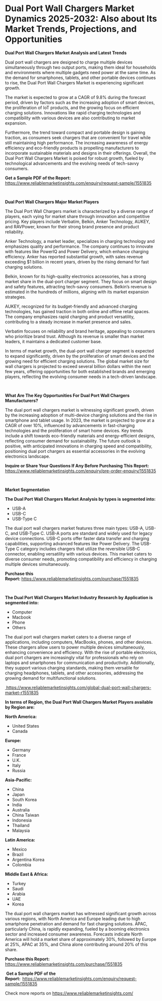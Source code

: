 <p><h1>Dual Port Wall Chargers Market Dynamics 2025-2032: Also about Its Market Trends, Projections, and Opportunities</h1></p><p><strong>Dual Port Wall Chargers Market Analysis and Latest Trends</strong></p>
<p><p>Dual port wall chargers are designed to charge multiple devices simultaneously through two output ports, making them ideal for households and environments where multiple gadgets need power at the same time. As the demand for smartphones, tablets, and other portable devices continues to rise, the Dual Port Wall Chargers Market is experiencing significant growth. </p><p>The market is expected to grow at a CAGR of 9.8% during the forecast period, driven by factors such as the increasing adoption of smart devices, the proliferation of IoT products, and the growing focus on efficient charging solutions. Innovations like rapid charging technologies and compatibility with various devices are also contributing to market expansion. </p><p>Furthermore, the trend toward compact and portable design is gaining traction, as consumers seek chargers that are convenient for travel while still maintaining high performance. The increasing awareness of energy efficiency and eco-friendly products is propelling manufacturers to incorporate sustainable materials and designs in their offerings. Overall, the Dual Port Wall Chargers Market is poised for robust growth, fueled by technological advancements and the evolving needs of tech-savvy consumers.</p></p>
<p><strong>Get a Sample PDF of the Report:&nbsp;</strong> <a href="https://www.reliablemarketinsights.com/enquiry/request-sample/1551835?utm_campaign=2131&utm_medium=2&utm_source=Github&utm_content=ia&utm_term=09022025&utm_id=dual-port-wall-chargers">https://www.reliablemarketinsights.com/enquiry/request-sample/1551835</a></p>
<p>&nbsp;</p>
<p><strong>Dual Port Wall Chargers Major Market Players</strong></p>
<p><p>The Dual Port Wall Chargers market is characterized by a diverse range of players, each vying for market share through innovation and competitive pricing. Key players include Verbatim, Belkin, Anker Technology, AUKEY, and RAVPower, known for their strong brand presence and product reliability.</p><p>Anker Technology, a market leader, specializes in charging technology and emphasizes quality and performance. The company continues to innovate with features like PowerIQ and Power Delivery, which enhance charging efficiency. Anker has reported substantial growth, with sales revenue exceeding $1 billion in recent years, driven by the rising demand for fast charging solutions.</p><p>Belkin, known for its high-quality electronics accessories, has a strong market share in the dual-port charger segment. They focus on smart design and safety features, attracting tech-savvy consumers. Belkin’s revenue is estimated in the hundreds of millions, aligning with its market expansion strategies.</p><p>AUKEY, recognized for its budget-friendly and advanced charging technologies, has gained traction in both online and offline retail spaces. The company emphasizes rapid charging and product versatility, contributing to a steady increase in market presence and sales.</p><p>Verbatim focuses on reliability and brand heritage, appealing to consumers who prioritize brand trust. Although its revenue is smaller than market leaders, it maintains a dedicated customer base.</p><p>In terms of market growth, the dual-port wall charger segment is expected to expand significantly, driven by the proliferation of smart devices and the growing need for efficient charging solutions. The global market size for wall chargers is projected to exceed several billion dollars within the next few years, offering opportunities for both established brands and emerging players, reflecting the evolving consumer needs in a tech-driven landscape.</p></p>
<p>&nbsp;</p>
<p><strong>What Are The Key Opportunities For Dual Port Wall Chargers Manufacturers?</strong></p>
<p><p>The dual port wall chargers market is witnessing significant growth, driven by the increasing adoption of multi-device charging solutions and the rise in smartphone and tablet usage. In 2023, the market is projected to grow at a CAGR of over 10%, influenced by advancements in fast-charging technologies and the proliferation of smart home devices. Key trends include a shift towards eco-friendly materials and energy-efficient designs, reflecting consumer demand for sustainability. The future outlook is positive, with anticipated innovations in charging speed and compatibility, positioning dual port chargers as essential accessories in the evolving electronics landscape.</p></p>
<p><strong>Inquire or Share Your Questions If Any Before Purchasing This Report:</strong> <a href="https://www.reliablemarketinsights.com/enquiry/pre-order-enquiry/1551835?utm_campaign=2131&utm_medium=2&utm_source=Github&utm_content=ia&utm_term=09022025&utm_id=dual-port-wall-chargers">https://www.reliablemarketinsights.com/enquiry/pre-order-enquiry/1551835</a></p>
<p>&nbsp;</p>
<p><strong>Market Segmentation</strong></p>
<p><strong>The Dual Port Wall Chargers Market Analysis by types is segmented into:</strong></p>
<p><ul><li>USB-A</li><li>USB-C</li><li>USB-Type C</li></ul></p>
<p><p>The dual port wall chargers market features three main types: USB-A, USB-C, and USB-Type C. USB-A ports are standard and widely used for legacy device connections. USB-C ports offer faster data transfer and charging capabilities, supporting advanced features like Power Delivery. The USB-Type C category includes chargers that utilize the reversible USB-C connector, enabling versatility with various devices. This market caters to diverse consumer needs, promoting compatibility and efficiency in charging multiple devices simultaneously.</p></p>
<p><strong>Purchase this Report:&nbsp;</strong><a href="https://www.reliablemarketinsights.com/purchase/1551835?utm_campaign=2131&utm_medium=2&utm_source=Github&utm_content=ia&utm_term=09022025&utm_id=dual-port-wall-chargers">https://www.reliablemarketinsights.com/purchase/1551835</a></p>
<p>&nbsp;</p>
<p><strong>The Dual Port Wall Chargers Market Industry Research by Application is segmented into:</strong></p>
<p><ul><li>Computer</li><li>Macbook</li><li>Phone</li><li>Others</li></ul></p>
<p><p>The dual port wall chargers market caters to a diverse range of applications, including computers, MacBooks, phones, and other devices. These chargers allow users to power multiple devices simultaneously, enhancing convenience and efficiency. With the rise of portable electronics, dual port chargers are increasingly vital for professionals who rely on laptops and smartphones for communication and productivity. Additionally, they support various charging standards, making them versatile for charging headphones, tablets, and other accessories, addressing the growing demand for multifunctional solutions.</p></p>
<p><a href="https://www.reliablemarketinsights.com/global-dual-port-wall-chargers-market-r1551835?utm_campaign=2131&utm_medium=2&utm_source=Github&utm_content=ia&utm_term=09022025&utm_id=dual-port-wall-chargers">&nbsp;https://www.reliablemarketinsights.com/global-dual-port-wall-chargers-market-r1551835</a></p>
<p><strong>In terms of Region, the Dual Port Wall Chargers Market Players available by Region are:</strong></p>
<p>
    <p> <strong> North America: </strong>
        <ul>
            <li>United States</li>
            <li>Canada</li>
        </ul>
        </p> 
    <p> <strong> Europe: </strong>
        <ul>
            <li>Germany</li>
            <li>France</li>
            <li>U.K.</li>
            <li>Italy</li>
            <li>Russia</li>
        </ul>
        </p> 
    <p> <strong> Asia-Pacific: </strong>
        <ul>
            <li>China</li>
            <li>Japan</li>
            <li>South Korea</li>
            <li>India</li>
            <li>Australia</li>
            <li>China Taiwan</li>
            <li>Indonesia</li>
            <li>Thailand</li>
            <li>Malaysia</li>
        </ul>
        </p> 
    <p> <strong> Latin America: </strong>
        <ul>
            <li>Mexico</li>
            <li>Brazil</li>
            <li>Argentina Korea</li>
            <li>Colombia</li>
        </ul>
        </p> 
    <p> <strong> Middle East & Africa: </strong>
        <ul>
            <li>Turkey</li>
            <li>Saudi</li>
            <li>Arabia</li>
            <li>UAE</li>
            <li>Korea</li>
        </ul>
    </p>
    </p>
<p><p>The dual port wall chargers market has witnessed significant growth across various regions, with North America and Europe leading due to high smartphone penetration and demand for fast charging solutions. APAC, particularly China, is rapidly expanding, fueled by a booming electronics sector and increased consumer awareness. Forecasts indicate North America will hold a market share of approximately 30%, followed by Europe at 25%, APAC at 35%, and China alone contributing around 20% of this share.</p></p>
<p><strong>Purchase this Report: </strong><a href="https://www.reliablemarketinsights.com/purchase/1551835?utm_campaign=2131&utm_medium=2&utm_source=Github&utm_content=ia&utm_term=09022025&utm_id=dual-port-wall-chargers">https://www.reliablemarketinsights.com/purchase/1551835</a></p>
<p>&nbsp;<strong>Get a Sample PDF of the Report:&nbsp;&nbsp;</strong><a href="https://www.reliablemarketinsights.com/enquiry/request-sample/1551835?utm_campaign=2131&utm_medium=2&utm_source=Github&utm_content=ia&utm_term=09022025&utm_id=dual-port-wall-chargers">https://www.reliablemarketinsights.com/enquiry/request-sample/1551835</a></p>
<p><strong></strong></p>
<p>Check more reports on <a href="https://www.reliablemarketinsights.com/?utm_campaign=2131&utm_medium=2&utm_source=Github&utm_content=ia&utm_term=09022025&utm_id=dual-port-wall-chargers">https://www.reliablemarketinsights.com/</a></p>